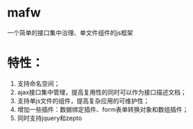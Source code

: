 # mafw
一个简单的接口集中治理、单文件组件的js框架

# 特性：
1. 支持命名空间；
2. ajax接口集中管理，提高复用性的同时可以作为接口描述文档；
3. 支持单js文件的组件，提高复杂应用的可维护性；
4. 增加一些插件：数据绑定插件、form表单转换对象和数组插件；
5. 同时支持jquery和zepto
